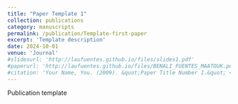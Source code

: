 ```yaml
---
title: "Paper Template 1"
collection: publications
category: manuscripts
permalink: /publication/Template-first-paper
excerpt: 'Template description'
date: 2024-10-01
venue: 'Journal'
#slidesurl: 'http://laufuentes.github.io/files/slides1.pdf'
#paperurl: 'http://laufuentes.github.io/files/BENALI_FUENTES_MAATOUK.pdf'
#citation: 'Your Name, You. (2009). &quot;Paper Title Number 1.&quot; <i>Journal 1</i>. 1(1).'
---
```


Publication template 
